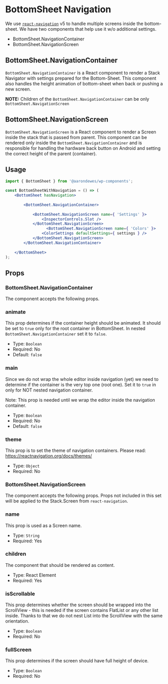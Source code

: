 # BottomSheet Navigation

We use [`react-navigation`](https://reactnavigation.org/) v5 to handle multiple screens inside the bottom-sheet. We have two components that help use it w/o additional settings.

-   BottomSheet.NavigationContainer
-   BottomSheet.NavigationScreen

## BottomSheet.NavigationContainer

`BottomSheet.NavigationContainer` is a React component to render a Stack Navigator with settings prepared for the Bottom-Sheet. This component also handles the height animation of bottom-sheet when back or pushing a new screen.

**NOTE:** Children of the `BottomSheet.NavigationContainer` can be only `BottomSheet.NavigationScreen`

## BottomSheet.NavigationScreen

`BottomSheet.NavigationScreen` is a React component to render a Screen inside the stack that is passed from parent. This component can be rendered only inside the `BottomSheet.NavigationContainer` and is responsible for handling the hardware back button on Android and setting the correct height of the parent (container).

## Usage

```jsx
import { BottomSheet } from '@aarondewes/wp-components';

const BottomSheetWithNavigation = () => (
	<BottomSheet hasNavigation>
		   
		<BottomSheet.NavigationContainer>
			     
			<BottomSheet.NavigationScreen name={ 'Settings' }>
				<InspectorControls.Slot />
			</BottomSheet.NavigationScreen>
			      <BottomSheet.NavigationScreen name={ 'Colors' }>
				<ColorSettings defaultSettings={ settings } />    
			</BottomSheet.NavigationScreen>   
		</BottomSheet.NavigationContainer>
		 
	</BottomSheet>
);
```

## Props

### BottomSheet.NavigationContainer

The component accepts the following props.

### animate

This prop determines if the container height should be animated. It should be set to `true` only for the root container in BottomSheet. In nested `BottomSheet.NavigationContainer` set it to `false`.

-   Type: `Boolean`
-   Required: No
-   Default: `false`

### main

Since we do not wrap the whole editor inside navigation (yet) we need to determine if the container is the very top one (root one). Set it to `true` in only for NOT nested navigation container.

Note: This prop is needed until we wrap the editor inside the navigation container.

-   Type: `Boolean`
-   Required: No
-   Default: `false`

### theme

This prop is to set the theme of navigation containers. Please read: https://reactnavigation.org/docs/themes/

-   Type: `Object`
-   Required: No

### BottomSheet.NavigationScreen

The component accepts the following props. Props not included in this set will be applied to the Stack.Screen from `react-navigation`.

### name

This prop is used as a Screen name.

-   Type: `String`
-   Required: Yes

### children

The component that should be rendered as content.

-   Type: React Element
-   Required: Yes

### isScrollable

This prop determines whether the screen should be wrapped into the ScrollView - this is needed if the screen contains FlatList or any other list inside. Thanks to that we do not nest List into the ScrollView with the same orientation.

-   Type: `Boolean`
-   Required: No

### fullScreen

This prop determines if the screen should have full height of device.

-   Type: `Boolean`
-   Required: No
